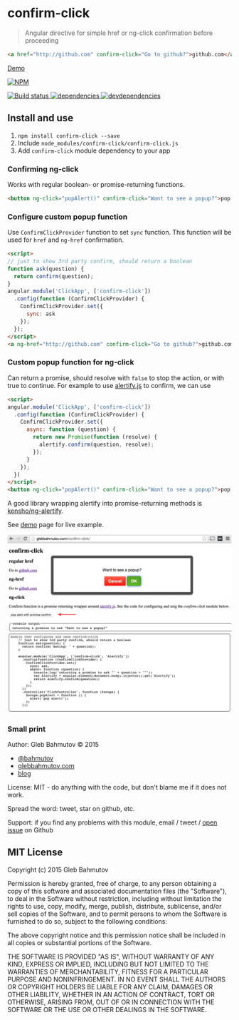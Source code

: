 # confirm-click

> Angular directive for simple href or ng-click confirmation before proceeding

```html
<a href="http://github.com" confirm-click="Go to github?">github.com</a>
```

[Demo](http://glebbahmutov.com/confirm-click/)

[![NPM][confirm-click-icon] ][confirm-click-url]

[![Build status][confirm-click-ci-image] ][confirm-click-ci-url]
[![dependencies][confirm-click-dependencies-image] ][confirm-click-dependencies-url]
[![devdependencies][confirm-click-devdependencies-image] ][confirm-click-devdependencies-url]

## Install and use

1. `npm install confirm-click --save`
2. Include `node_modules/confirm-click/confirm-click.js` 
3. Add `confirm-click` module dependency to your app

### Confirming ng-click

Works with regular boolean- or promise-returning functions.

```html
<button ng-click="popAlert()" confirm-click="Want to see a popup?">pop alert</button>
```

### Configure custom popup function

Use `ConfirmClickProvider` function to set `sync` function. This function
will be used for `href` and `ng-href` confirmation.

```html
<script>
// just to show 3rd party confirm, should return a boolean
function ask(question) {
  return confirm(question);
}
angular.module('ClickApp', ['confirm-click'])
  .config(function (ConfirmClickProvider) {
    ConfirmClickProvider.set({
      sync: ask
    });
  });
</script>
<a ng-href="http://github.com" confirm-click="Go to github?">github.com</a>
```

### Custom popup function for ng-click

Can return a promise, should resolve with `false` to stop the action, or with true to continue.
For example to use [alertify.js](http://fabien-d.github.io/alertify.js/) to confirm, we can use

```html
<script>
angular.module('ClickApp', ['confirm-click'])
  .config(function (ConfirmClickProvider) {
    ConfirmClickProvider.set({
      async: function (question) {
        return new Promise(function (resolve) {
          alertify.confirm(question, resolve);
        });
      }
    });
  })
</script>
<button ng-click="popAlert()" confirm-click="Want to see a popup?">pop alert</button>
```

A good library wrapping alertify into promise-returning methods is 
[kensho/ng-alertify](https://github.com/kensho/ng-alertify).

See [demo](http://glebbahmutov.com/confirm-click/) page for live example.

![example ng-click](images/confirm-click.png)

### Small print

Author: Gleb Bahmutov &copy; 2015

* [@bahmutov](https://twitter.com/bahmutov)
* [glebbahmutov.com](http://glebbahmutov.com)
* [blog](http://bahmutov.calepin.co/)

License: MIT - do anything with the code, but don't blame me if it does not work.

Spread the word: tweet, star on github, etc.

Support: if you find any problems with this module, email / tweet /
[open issue](https://github.com/bahmutov/confirm-click/issues) on Github

## MIT License

Copyright (c) 2015 Gleb Bahmutov

Permission is hereby granted, free of charge, to any person
obtaining a copy of this software and associated documentation
files (the "Software"), to deal in the Software without
restriction, including without limitation the rights to use,
copy, modify, merge, publish, distribute, sublicense, and/or sell
copies of the Software, and to permit persons to whom the
Software is furnished to do so, subject to the following
conditions:

The above copyright notice and this permission notice shall be
included in all copies or substantial portions of the Software.

THE SOFTWARE IS PROVIDED "AS IS", WITHOUT WARRANTY OF ANY KIND,
EXPRESS OR IMPLIED, INCLUDING BUT NOT LIMITED TO THE WARRANTIES
OF MERCHANTABILITY, FITNESS FOR A PARTICULAR PURPOSE AND
NONINFRINGEMENT. IN NO EVENT SHALL THE AUTHORS OR COPYRIGHT
HOLDERS BE LIABLE FOR ANY CLAIM, DAMAGES OR OTHER LIABILITY,
WHETHER IN AN ACTION OF CONTRACT, TORT OR OTHERWISE, ARISING
FROM, OUT OF OR IN CONNECTION WITH THE SOFTWARE OR THE USE OR
OTHER DEALINGS IN THE SOFTWARE.

[confirm-click-icon]: https://nodei.co/npm/confirm-click.png?downloads=true
[confirm-click-url]: https://npmjs.org/package/confirm-click
[confirm-click-ci-image]: https://travis-ci.org/bahmutov/confirm-click.png?branch=master
[confirm-click-ci-url]: https://travis-ci.org/bahmutov/confirm-click
[confirm-click-dependencies-image]: https://david-dm.org/bahmutov/confirm-click.png
[confirm-click-dependencies-url]: https://david-dm.org/bahmutov/confirm-click
[confirm-click-devdependencies-image]: https://david-dm.org/bahmutov/confirm-click/dev-status.png
[confirm-click-devdependencies-url]: https://david-dm.org/bahmutov/confirm-click#info=devDependencies
